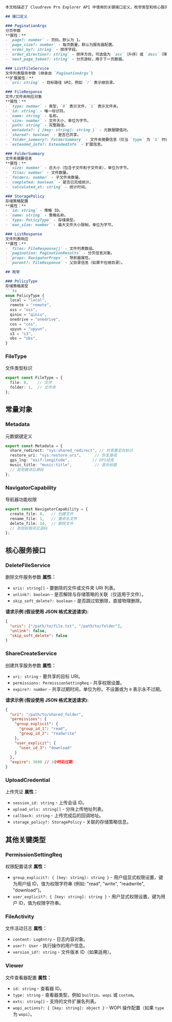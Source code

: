 ```markdown

本文档描述了 Cloudreve Pro Explorer API 中使用的关键接口定义、枚举类型和核心服务接口。

## 接口定义

### PaginationArgs
分页参数
**属性：**
- `page?: number` - 页码，默认为 1。
- `page_size?: number` - 每页数量，默认为服务器配置。
- `order_by?: string` - 排序字段。
- `order_direction?: string` - 排序方向，可选值为 `asc`（升序）或 `desc`（降序）。
- `next_page_token?: string` - 分页游标，用于下一页数据。

### ListFileService
文件列表服务参数 (继承自 `PaginationArgs`)
**扩展属性：**
- `uri: string` - 目标路径 URI，例如 `/` 表示根目录。

### FileResponse
文件/文件夹响应对象
**属性：**
- `type: number` - 类型，`0` 表示文件，`1` 表示文件夹。
- `id: string` - 唯一标识符。
- `name: string` - 名称。
- `size: number` - 文件大小，单位为字节。
- `path: string` - 完整路径。
- `metadata?: { [key: string]: string }` - 元数据键值对。
- `shared?: boolean` - 是否已共享。
- `folder_summary?: FolderSummary` - 文件夹摘要信息（仅当 `type` 为 `1` 时存在）。
- `extended_info?: ExtendedInfo` - 扩展信息。

### FolderSummary
文件夹摘要信息
**属性：**
- `size: number` - 总大小（包含子文件和子文件夹），单位为字节。
- `files: number` - 文件数量。
- `folders: number` - 子文件夹数量。
- `completed: boolean` - 是否已完成统计。
- `calculated_at: string` - 统计时间。

### StoragePolicy
存储策略配置
**属性：**
- `id: string` - 策略 ID。
- `name: string` - 策略名称。
- `type: PolicyType` - 存储类型。
- `max_size: number` - 最大文件大小限制，单位为字节。

### ListResponse
文件列表响应
**属性：**
- `files: FileResponse[]` - 文件列表数组。
- `pagination: PaginationResults` - 分页信息对象。
- `props: NavigatorProps` - 导航器属性。
- `parent?: FileResponse` - 父目录信息（如果不在根目录）。

## 枚举

### PolicyType
存储策略类型
```ts
enum PolicyType {
  local = "local",
  remote = "remote",
  oss = "oss",
  qiniu = "qiniu",
  onedrive = "onedrive",
  cos = "cos",
  upyun = "upyun",
  s3 = "s3",
  obs = "obs",
}
```

### FileType
文件类型标识
```ts
export const FileType = {
  file: 0,    // 文件
  folder: 1,  // 文件夹
};
```

## 常量对象

### Metadata
元数据键定义
```ts
export const Metadata = {
  share_redirect: "sys:shared_redirect", // 共享重定向标识
  restore_uri: "sys:restore_uri",      // 恢复路径
  gps_lng: "exif:longitude",          // GPS经度
  music_title: "music:title",          // 音乐标题
  // 其他键详见源码
};
```

### NavigatorCapability
导航器功能权限
```ts
export const NavigatorCapability = {
  create_file: 0,   // 创建文件
  rename_file: 1,   // 重命名文件
  delete_file: 14,  // 删除文件
  // 其他权限详见源码
};
```

## 核心服务接口

### DeleteFileService
删除文件服务参数
**属性：**
- `uris: string[]` - 要删除的文件或文件夹 URI 列表。
- `unlink?: boolean` - 是否解除与存储策略的关联（仅适用于文件）。
- `skip_soft_delete?: boolean` - 是否跳过软删除，直接物理删除。

**请求示例 (假设使用 JSON 格式发送请求):**
```json
{
  "uris": ["/path/to/file.txt", "/path/to/folder"],
  "unlink": false,
  "skip_soft_delete": false
}
```

### ShareCreateService
创建共享服务参数
**属性：**
- `uri: string` - 要共享的目标 URI。
- `permissions: PermissionSettingReq` - 共享权限设置。
- `expire?: number` - 共享过期时间，单位为秒。不设置或为 `0` 表示永不过期。

**请求示例 (假设使用 JSON 格式发送请求):**
```json
{
  "uri": "/path/to/shared_folder",
  "permissions": {
    "group_explicit": {
      "group_id_1": "read",
      "group_id_2": "readwrite"
    },
    "user_explicit": {
      "user_id_3": "download"
    }
  },
  "expire": 3600 // 1小时后过期
}
```

### UploadCredential
上传凭证
**属性：**
- `session_id: string` - 上传会话 ID。
- `upload_urls: string[]` - 分块上传地址列表。
- `callback: string` - 上传完成后的回调地址。
- `storage_policy?: StoragePolicy` - 关联的存储策略信息。

## 其他关键类型

### PermissionSettingReq
权限配置请求
**属性：**
- `group_explicit?: { [key: string]: string }` - 用户组显式权限设置，键为用户组 ID，值为权限字符串 (例如: "read", "write", "readwrite", "download")。
- `user_explicit?: { [key: string]: string }` - 用户显式权限设置，键为用户 ID，值为权限字符串。

### FileActivity
文件活动日志
**属性：**
- `content: LogEntry` - 日志内容对象。
- `user?: User` - 执行操作的用户信息。
- `version_id?: string` - 文件版本 ID（如果适用）。

### Viewer
文件查看器配置
**属性：**
- `id: string` - 查看器 ID。
- `type: string` - 查看器类型，例如 `builtin`、`wopi` 或 `custom`。
- `exts: string[]` - 支持的文件扩展名列表。
- `wopi_actions?: { [key: string]: object }` - WOPI 操作配置（如果 `type` 为 `wopi`）。
```
